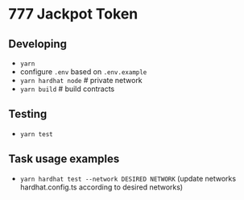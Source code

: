 # 777 Jackpot Token

## Developing

* `yarn`
* configure `.env` based on `.env.example`
* `yarn hardhat node` # private network
* `yarn build` # build contracts

## Testing

* `yarn test`

## Task usage examples

* `yarn hardhat test --network DESIRED NETWORK` (update networks hardhat.config.ts according to desired networks)
